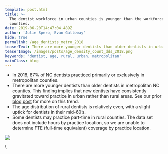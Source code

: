 ```yaml
---
template: post.html
title: >-
  The dentist workforce in urban counties is younger than the workforce in rural
  counties.
date: 2019-06-20T14:47:04.489Z
author: 'Julie Spero, Evan Galloway'
hide: true
permalink: /age_dentists_metro_2018
teaserText: There are more younger dentists than older dentists in urban NC counties.
teaserImage: /images/posts/age_density_count_dds_2018.png
keywords: 'dentist, age, rural, urban, metropolitan'
mainClass: blog
---
```

* In 2018, 87% of NC dentists practiced primarily or exclusively in metropolitan counties. 
* There are more younger dentists than older dentists in metropolitan NC counties.  This finding implies that new dentists have consistently gravitated toward practice in urban rather than rural areas.  See our prior [blog post](https://nchealthworkforce.unc.edu/dentistchangemap13_17/) for more on this trend.
* The age distribution of rural dentists is relatively even, with a slight uptick for dentists in their mid-60’s.  
* Some dentists may practice part-time in rural counties.  The data set does not include hours by practice location, so we are unable to determine FTE (full-time equivalent) coverage by practice location.  

![](/images/posts/age_density_count_dds_2018.png)

\
